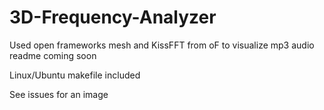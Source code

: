 # 3D-Frequency-Analyzer
Used open frameworks mesh and KissFFT from oF to visualize mp3 audio readme coming soon

Linux/Ubuntu makefile included

See issues for an image

